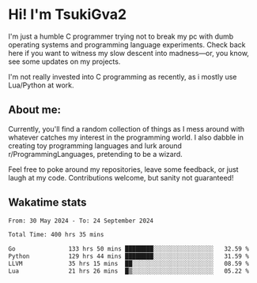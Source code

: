 # Hi! I'm TsukiGva2

I'm just a humble C programmer trying not to break my pc with dumb operating systems and programming language experiments. Check back here if you want to witness my slow descent into madness—or, you know, see some updates on my projects.

I'm not really invested into C programming as recently, as i mostly use Lua/Python at work.

## About me:

Currently, you'll find a random collection of things as I mess around with whatever catches my interest in the programming world. I also dabble in creating toy programming languages and lurk around r/ProgrammingLanguages, pretending to be a wizard.

Feel free to poke around my repositories, leave some feedback, or just laugh at my code. Contributions welcome, but sanity not guaranteed!

## Wakatime stats
<!--START_SECTION:waka-->

```txt
From: 30 May 2024 - To: 24 September 2024

Total Time: 400 hrs 35 mins

Go               133 hrs 50 mins ████████░░░░░░░░░░░░░░░░░   32.59 %
Python           129 hrs 44 mins ████████░░░░░░░░░░░░░░░░░   31.59 %
LLVM             35 hrs 15 mins  ██░░░░░░░░░░░░░░░░░░░░░░░   08.59 %
Lua              21 hrs 26 mins  █▒░░░░░░░░░░░░░░░░░░░░░░░   05.22 %
```

<!--END_SECTION:waka-->
